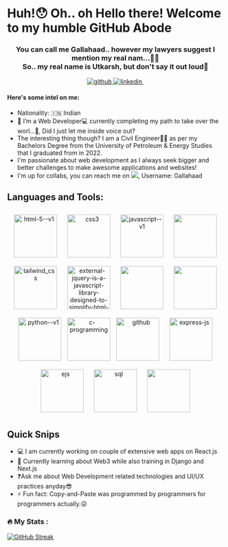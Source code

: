 <h1><strong>Huh!😯 Oh.. oh Hello there! Welcome to my humble GitHub Abode</strong></h1>

<h3 align = "center">You can call me Gallahaad.. however my lawyers suggest I mention my real nam...🥱😴
<br>
        So.. my real name is Utkarsh, but don't say it out loud🤫
</h3>
<div align="center">
<a href="https://github.com/Gallahaad" target="_blank">
<img src="https://img.shields.io/badge/%3CGithub%3E-333?logo=Github&link=https%3A%2F%2Fgithub.com%2FGallahaad" alt="github"/>
</a>
<a href="https://www.linkedin.com/in/utkarsh-priya-misra-69699414b/" target="_blank">
<img src="https://img.shields.io/badge/%3CLinkedIn%3E-blue?logo=LinkedIn&link=https%3A%2F%2Fwww.linkedin.com%2Fin%2Futkarsh-priya-misra-69699414b%2F" alt="linkedin"/>      
</a>
<a href="mailto:professional.utkarshmisra@gmail.com"><img src="https://img.shields.io/badge/%3CMail%3E-016650?logo=email" alt=""></a>
</div>
<h4>Here's some intel on me:</h4>
<ul>
        <li>Nationality: 🇮🇳 Indian</li>
        <li>👀 I’m a Web Developer💻 currently completing my  path to take over the worl...🫢, Did I just let me inside voice out?</li>
        <li>The interesting thing though? I am a Civil Engineer👷‍♂️ as per my Bachelors Degree from the University of Petroleum & Energy Studies that I graduated from in 2022.</li>
        <li>I'm passionate about web development as I always seek bigger and better challenges to make awesome applications and websites! </li>
        <li>I'm up for collabs, you can reach me on <img src="https://img.shields.io/badge/%3CDiscord%3E-f2f3f5?logo=discord">, Username: Gallahaad</li>
</ul>
<h2>Languages and Tools:</h2>
<div align = "center">
    <a href="https://www.geeksforgeeks.org/html5-introduction/"><img style="margin: 10px" width="100" height="100" src="https://img.icons8.com/color/100/html-5--v1.png" alt="html-5--v1"/></a>
    <a href="https://developer.mozilla.org/en-US/docs/Web/CSS"><img style="margin:10px;" width="100" height="100" src="https://img.icons8.com/fluency/100/css3.png" alt="css3"/></a>
    <a href="https://developer.mozilla.org/en-US/docs/Web/JavaScript"><img style="margin:10px;" width="100" height="100" src="https://img.icons8.com/color/100/javascript--v1.png" alt="javascript--v1"/></a>
    <a href="https://getbootstrap.com/"><img style="margin:10px;" width="100" height="100" src="https://getbootstrap.com/docs/5.0/assets/brand/bootstrap-logo.svg" alt=""></a>
    <a href="https://tailwindcss.com/"><img style="margin:10px;" width="100" height="100" src="https://img.icons8.com/fluency/100/tailwind_css.png" alt="tailwind_css"/></a>
    <a href="https://jquery.com/"><img style="margin:10px;" width="100" height="100" src="https://img.icons8.com/external-tal-revivo-color-tal-revivo/100/external-jquery-is-a-javascript-library-designed-to-simplify-html-logo-color-tal-revivo.png" alt="external-jquery-is-a-javascript-library-designed-to-simplify-html-logo-color-tal-revivo"/></a>
    <a href="https://nodejs.org/en"><img style="margin:10px;" width="100" height="100" src="https://nodejs.org/static/images/logo.svg" alt=""></a>
    <a href="https://react.dev/"><img style="margin:10px;"  width="100" height="100"  src="https://profilinator.rishav.dev/skills-assets/react-original-wordmark.svg" alt=""></a>
    <a href="https://www.python.org/"><img style="margin:10px;" width="100" height="100" src="https://img.icons8.com/color/100/python--v1.png" alt="python--v1"/></a>
    <a href="https://www.w3schools.com/c/c_intro.php"><img width="100" height="100" src="https://img.icons8.com/color/100/c-programming.png" alt="c-programming"/></a>
    <a href="https://github.com/"><img style="margin:10px;" width="100" height="100" src="https://img.icons8.com/material-rounded/100/github.png" alt="github"/></a>
    <a href="https://expressjs.com/"><img style="margin:10px;" width="100" height="100" src="https://img.icons8.com/ios/100/express-js.png" alt="express-js"/></a>
    <a href="https://ejs.co/#promo"><img style="margin:10px;" width="100" height="100" src="https://img.icons8.com/color/100/ejs.png" alt="ejs"/></a>
    <a href="https://www.w3schools.com/sql/"><img style="margin:10px;" width="100" height="100" src="https://img.icons8.com/color/100/sql.png" alt="sql"/></a>
    <a href="https://www.mongodb.com/"><img style="margin:10px;" width="100" height="100" src="https://profilinator.rishav.dev/skills-assets/mongodb-original-wordmark.svg" alt=""></a>

</div>

<h2>Quick Snips</h2>
<ul>
        <li>💻 I am currently working on couple of extensive web apps on React.js</li>
        <li>📖 Currently learning about Web3 while also training in Django and Next.js</li>
        <li>❓Ask me about Web Development related technologies and UI/UX practices anyday😎</li>
        <li>⚡ Fun fact: Copy-and-Paste was programmed by programmers for programmers actually.😜</li>
</ul>

### :fire: My Stats :
[![GitHub Streak](https://streak-stats.demolab.com/?user=Gallahaad/?background=00143d)](https://git.io/streak-stats)



